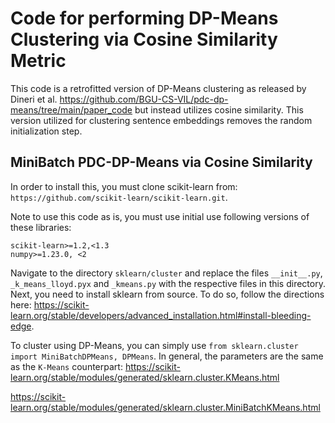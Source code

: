 # Code for performing DP-Means Clustering via Cosine Similarity Metric

This code is a retrofitted version of DP-Means clustering as released by Dineri et al. https://github.com/BGU-CS-VIL/pdc-dp-means/tree/main/paper_code but instead utilizes cosine similarity. This version utilized for clustering sentence embeddings removes the random initialization step.

##  MiniBatch PDC-DP-Means via Cosine Similarity

In order to install this, you must clone scikit-learn from: `https://github.com/scikit-learn/scikit-learn.git`.

Note to use this code as is, you must use initial use following versions of these libraries:

```
scikit-learn>=1.2,<1.3
numpy>=1.23.0, <2
```

Navigate to the directory `sklearn/cluster` and replace the files `__init__.py`, `_k_means_lloyd.pyx` and `_kmeans.py` with the respective files in this directory.
Next, you need to install sklearn from source. To do so, follow the directions here: https://scikit-learn.org/stable/developers/advanced_installation.html#install-bleeding-edge.

To cluster using DP-Means, you can simply use `from sklearn.cluster import MiniBatchDPMeans, DPMeans`. In general, the parameters are the same as the `K-Means` counterpart:
https://scikit-learn.org/stable/modules/generated/sklearn.cluster.KMeans.html

https://scikit-learn.org/stable/modules/generated/sklearn.cluster.MiniBatchKMeans.html
